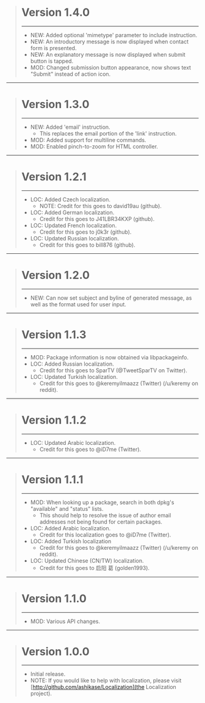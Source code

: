 > # Version 1.4.0
> - - -
> * NEW: Added optional 'mimetype' parameter to include instruction.
> * NEW: An introductory message is now displayed when contact form is presented.
> * NEW: An explanatory message is now displayed when submit button is tapped.
> * MOD: Changed submission button appearance, now shows text "Submit" instead of action icon.

- - -

> # Version 1.3.0
> - - -
> * NEW: Added 'email' instruction.
>     * This replaces the email portion of the 'link' instruction.
> * MOD: Added support for multiline commands.
> * MOD: Enabled pinch-to-zoom for HTML controller.

- - -

> # Version 1.2.1
> - - -
> * LOC: Added Czech localization.
>     * NOTE: Credit for this goes to david19au (github).
> * LOC: Added German localization.
>     * Credit for this goes to J41LBR34KXP (github).
> * LOC: Updated French localization.
>     * Credit for this goes to j0k3r (github).
> * LOC: Updated Russian localization.
>     * Credit for this goes to bill876 (github).

- - -

> # Version 1.2.0
> - - -
> * NEW: Can now set subject and byline of generated message, as well as the format used for user input.

- - -

> # Version 1.1.3
> - - -
> * MOD: Package information is now obtained via libpackageinfo.
> * LOC: Added Russian localization.
>     * Credit for this goes to SparTV (@TweetSparTV on Twitter).
> * LOC: Updated Turkish localization.
>     * Credit for this goes to @keremyilmaazz (Twitter) (/u/keremy on reddit).

- - -

> # Version 1.1.2
> - - -
> * LOC: Updated Arabic localization.
>     * Credit for this goes to @iD7me (Twitter).

- - -

> # Version 1.1.1
> - - -
> * MOD: When looking up a package, search in both dpkg's "available" and "status" lists.
>     * This should help to resolve the issue of author email addresses not being found for certain packages.
> * LOC: Added Arabic localization.
>     * Credit for this localization goes to @iD7me (Twitter).
> * LOC: Added Turkish localization
>     * Credit for this goes to @keremyilmaazz (Twitter) (/u/keremy on reddit).
> * LOC: Updated Chinese (CN/TW) localization.
>     * Credit for this goes to 启阳 葛 (golden1993).

- - -

> # Version 1.1.0
> - - -
> * MOD: Various API changes.

- - -

> # Version 1.0.0</div>
> - - -
> * Initial release.
> * NOTE: If you would like to help with localization, please visit [http://github.com/ashikase/Localization](the Localization project).
